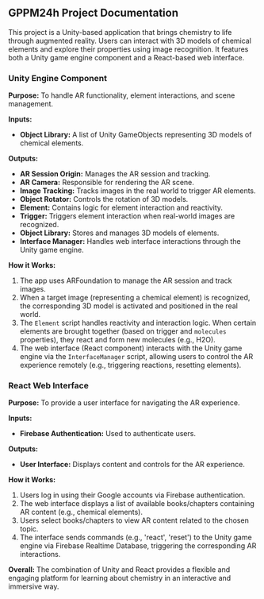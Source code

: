 ## GPPM24h Project Documentation

This project is a Unity-based application that brings chemistry to life through augmented reality. Users can interact with 3D models of chemical elements and explore their properties using image recognition. It features both a Unity game engine component and a React-based web interface.

### Unity Engine Component

**Purpose:** To handle AR functionality, element interactions, and scene management.

**Inputs:**
- **Object Library:** A list of Unity GameObjects representing 3D models of chemical elements.

**Outputs:**
- **AR Session Origin:** Manages the AR session and tracking.
- **AR Camera:** Responsible for rendering the AR scene.
- **Image Tracking:** Tracks images in the real world to trigger AR elements.
- **Object Rotator:** Controls the rotation of 3D models.
- **Element:**  Contains logic for element interaction and reactivity.
- **Trigger:**  Triggers element interaction when real-world images are recognized.
- **Object Library:** Stores and manages 3D models of elements.
- **Interface Manager:**  Handles web interface interactions through the Unity game engine.

**How it Works:**
1. The app uses ARFoundation to manage the AR session and track images.
2. When a target image (representing a chemical element) is recognized, the corresponding 3D model is activated and positioned in the real world.
3. The `Element` script handles reactivity and interaction logic. When certain elements are brought together (based on trigger and `molecules` properties), they react and form new molecules (e.g., H2O).
4. The web interface (React component) interacts with the Unity game engine via the `InterfaceManager` script, allowing users to control the AR experience remotely (e.g., triggering reactions, resetting elements).

### React Web Interface

**Purpose:** To provide a user interface for navigating the AR experience.

**Inputs:**
- **Firebase Authentication:** Used to authenticate users.

**Outputs:**
- **User Interface:** Displays content and controls for the AR experience.

**How it Works:**
1. Users log in using their Google accounts via Firebase authentication.
2. The web interface displays a list of available books/chapters containing AR content (e.g., chemical elements).
3. Users select books/chapters to view AR content related to the chosen topic.
4. The interface sends commands (e.g., 'react', 'reset') to the Unity game engine via Firebase Realtime Database, triggering the corresponding AR interactions. 

**Overall:** The combination of Unity and React provides a flexible and engaging platform for learning about chemistry in an interactive and immersive way.